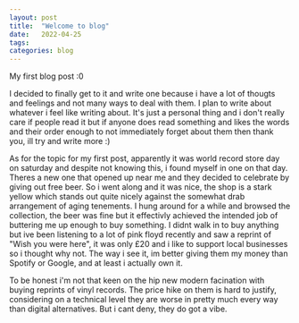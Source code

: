 ```yaml
---
layout: post
title:  "Welcome to blog"
date:   2022-04-25
tags: 
categories: blog
---
```


My first blog post :0

I decided to finally get to it and write one because i have a lot of thougts and feelings and not many ways to deal with them. I plan to write about whatever i feel like writing about. It's just a personal thing and i don't really care if people read it but if anyone does read something and likes the words and their order enough to not immediately forget about them then thank you, ill try and write more :) 

As for the topic for my first post, apparently it was world record store day on saturday and despite not knowing this, i found myself in one on that day. Theres a new one that opened up near me and they decided to celebrate by giving out free beer. 
So i went along and it was nice, the shop is a stark yellow which stands out quite nicely against the somewhat drab arrangement of aging tenements. I hung around for a while and browsed the collection, the beer was fine but it effectivly achieved the intended job of buttering me up enough to buy something. I didnt walk in to buy anything but ive been listening to a lot of pink floyd recently and saw a reprint of "Wish you were here", it was only £20 and i like to support local businesses so i thought why not. The way i see it, im better giving them my money than Spotify or Google, and at least i actually own it. 

To be honest i'm not that keen on the hip new modern facination with buying reprints of vinyl records. The price hike on them is hard to justify, considering on a technical level they are worse in pretty much every way than digital alternatives. But i cant deny, they do got a vibe. 